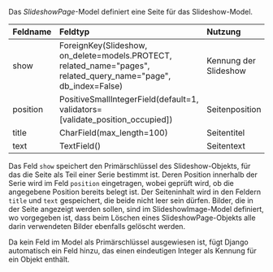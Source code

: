 Das *SlideshowPage*-Model definiert eine Seite für das Slideshow-Model.

| Feldname | Feldtyp | Nutzung |
| :--- | :--- | :--- |
| show | ForeignKey(Slideshow, on_delete=models.PROTECT, related_name="pages", related_query_name="page", db_index=False) | Kennung der Slideshow |
| position | PositiveSmallIntegerField(default=1, validators=[validate_position_occupied]) | Seitenposition |
| title | CharField(max_length=100) | Seitentitel |
| text | TextField()| Seitentext |

Das Feld `show` speichert den Primärschlüssel des Slideshow-Objekts, für das die Seite als Teil einer Serie
bestimmt ist. Deren Position innerhalb der Serie wird im Feld `position` eingetragen, wobei geprüft wird, ob
die angegebene Position bereits belegt ist. Der Seiteninhalt wird in den Feldern `title` und `text`
gespeichert, die beide nicht leer sein dürfen. Bilder, die in der Seite angezeigt werden sollen, sind im
SlideshowImage-Model definiert, wo vorgegeben ist, dass beim Löschen eines SlideshowPage-Objekts alle darin
verwendeten Bilder ebenfalls gelöscht werden.

Da kein Feld im Model als Primärschlüssel ausgewiesen ist, fügt Django automatisch ein Feld hinzu, das einen
eindeutigen Integer als Kennung für ein Objekt enthält.
